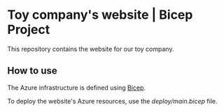 # Toy company's website | Bicep Project

This repository contains the website for our toy company.

## How to use

The Azure infrastructure is defined using [Bicep](https://docs.microsoft.com/azure/azure-resource-manager/bicep/).

To deploy the website's Azure resources, use the *deploy/main.bicep* file.
